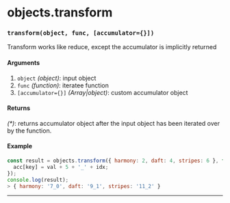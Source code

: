 # objects.transform

<!-- div class="doc-container" -->

<!-- div -->


<!-- div -->

<h3 id="transformobject-func-accumulator"><code>transform(object, func, [accumulator={}])</code></h3>

Transform works like reduce, except the accumulator is implicitly returned

#### Arguments
1. `object` *(object)*: input object
2. `func` *(function)*: iteratee function
3. `[accumulator={}]` *(Array|object)*: custom accumulator object

#### Returns
*(&#42;)*: returns accumulator object after the input object has been iterated over by the function.

#### Example
```js
const result = objects.transform({ harmony: 2, daft: 4, stripes: 6 }, function(acc, val, key) {
  acc[key] = val + 5 + '_' + idx;
});
console.log(result);
> { harmony: '7_0', daft: '9_1', stripes: '11_2' }
```
---

<!-- /div -->

<!-- /div -->

<!-- /div -->
